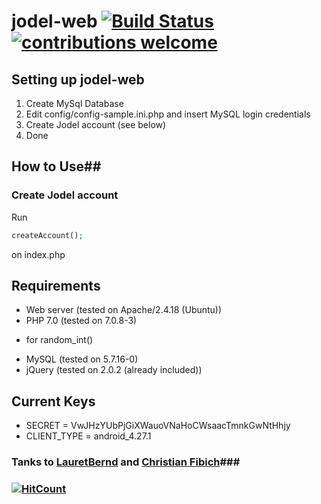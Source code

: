 # jodel-web [![Build Status](https://scrutinizer-ci.com/g/mmainstreet/jodel-web/badges/build.png?b=master)](https://scrutinizer-ci.com/g/mmainstreet/jodel-web/build-status/master) [![contributions welcome](https://img.shields.io/badge/contributions-welcome-brightgreen.svg?style=flat)](https://github.com/mmainstreet/jodel-web/issues)


## Setting up jodel-web ##
1. Create MySql Database
2. Edit config/config-sample.ini.php and insert MySQL login credentials
3. Create Jodel account (see below)
4. Done


## How to Use##
### Create Jodel account ###
Run
``` PHP
createAccount();
```
on index.php


## Requirements ##
+ Web server (tested on Apache/2.4.18 (Ubuntu))
+ PHP 7.0 (tested on 7.0.8-3)
 * for random_int()
+ MySQL (tested on 5.7.16-0)
+ jQuery (tested on 2.0.2 (already included)) 


## Current Keys ##
+ SECRET = VwJHzYUbPjGiXWauoVNaHoCWsaacTmnkGwNtHhjy
+ CLIENT_TYPE = android_4.27.1


### Tanks to [LauretBernd](https://github.com/LauertBernd) and [Christian Fibich](https://bitbucket.org/cfib90/)###

### [![HitCount](https://hitt.herokuapp.com/mmainstreet/jodel-web.svg)](https://github.com/mmainstreet/jodel-web)
